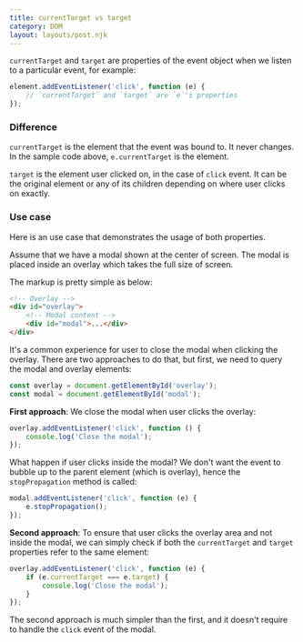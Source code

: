 ```yaml
---
title: currentTarget vs target
category: DOM
layout: layouts/post.njk
---
```


`currentTarget` and `target` are properties of the event object when we listen to a particular event, for example:

```js
element.addEventListener('click', function (e) {
    // `currentTarget` and `target` are `e`'s properties
});
```

### Difference

`currentTarget` is the element that the event was bound to. It never changes. In the sample code above, `e.currentTarget` is the element.

`target` is the element user clicked on, in the case of `click` event. It can be the original element or any of its children depending on where user clicks on exactly.

### Use case

Here is an use case that demonstrates the usage of both properties.

Assume that we have a modal shown at the center of screen. The modal is placed inside an overlay which takes the full size of screen.

The markup is pretty simple as below:

```html
<!-- Overlay -->
<div id="overlay">
    <!-- Modal content -->
    <div id="modal">...</div>
</div>
```

It's a common experience for user to close the modal when clicking the overlay. There are two approaches to do that, but first, we need to query the modal and overlay elements:

```js
const overlay = document.getElementById('overlay');
const modal = document.getElementById('modal');
```

**First approach**: We close the modal when user clicks the overlay:

```js
overlay.addEventListener('click', function () {
    console.log('Close the modal');
});
```

What happen if user clicks inside the modal? We don't want the event to bubble up to the parent element (which is overlay), hence the `stopPropagation` method is called:

```js
modal.addEventListener('click', function (e) {
    e.stopPropagation();
});
```

**Second approach**: To ensure that user clicks the overlay area and not inside the modal, we can simply check if both the `currentTarget` and `target` properties refer to the same element:

```js
overlay.addEventListener('click', function (e) {
    if (e.currentTarget === e.target) {
        console.log('Close the modal');
    }
});
```

The second approach is much simpler than the first, and it doesn't require to handle the `click` event of the modal.
